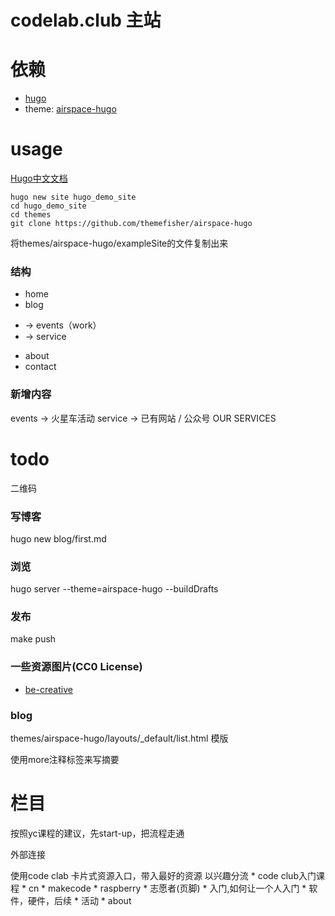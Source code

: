 # codelab.club 主站

# 依赖
*  [hugo](http://www.gohugo.org/)
*  theme: [airspace-hugo](https://themes.gohugo.io/theme/airspace-hugo/)

# usage
[Hugo中文文档](http://www.gohugo.org/)
```
hugo new site hugo_demo_site
cd hugo_demo_site
cd themes
git clone https://github.com/themefisher/airspace-hugo
```

将themes/airspace-hugo/exampleSite的文件复制出来

### 结构
*  home
*  blog
+ -> events（work）
+ -> service
*  about
*  contact

### 新增内容
events -> 火星车活动
service -> 已有网站 / 公众号
    OUR SERVICES

# todo
二维码

### 写博客
hugo new blog/first.md

### 浏览
hugo server --theme=airspace-hugo --buildDrafts

### 发布
make push

### 一些资源图片(CC0 License)
*  [be-creative](https://www.pexels.com/photo/close-up-of-human-hand-256514/)

### blog
themes/airspace-hugo/layouts/_default/list.html 模版

使用more注释标签来写摘要

# 栏目
按照yc课程的建议，先start-up，把流程走通

外部连接

使用code clab 卡片式资源入口，带入最好的资源
    以兴趣分流
    *  code club入门课程
        *  cn
    *  makecode
    *  raspberry
    *  志愿者(页脚)
    *  入门,如何让一个人入门
        *  软件，硬件，后续
    *  活动
    *  about


<!--
keyword:

*  blocks
*  creative
*  code
*  game
*  fun
*  peer
*  play
*  passion
*  projects
*  share
*  Imagine
*  create

*  [be-creative](https://www.pexels.com/photo/close-up-of-human-hand-256514/)
*  [play](https://www.pexels.com/photo/depth-of-field-photography-of-p-l-a-y-wooden-letter-decors-on-top-of-beige-wooden-surface-591652/)
*  [peer](https://www.pexels.com/photo/four-toddler-forms-circle-photo-754769/)
*  [child fly](https://www.shutterstock.com/zh/image-photo/portrait-young-businessman-toy-paper-wings-309774686?src=XqATyjMPjKlw-y2P2gqvXw-1-56)
*  [fly](https://www.shutterstock.com/zh/image-photo/happy-child-playing-toy-wings-against-288233360?src=XqATyjMPjKlw-y2P2gqvXw-1-98)
*  [loading](https://www.shutterstock.com/zh/image-vector/design-progress-bar-loading-creativity-248974471?src=XqATyjMPjKlw-y2P2gqvXw-1-43)
*  [peer idea](https://www.shutterstock.com/zh/image-photo/multiethnic-group-people-planning-ideas-193983560?src=XqATyjMPjKlw-y2P2gqvXw-1-99)
*  [child fly](https://www.shutterstock.com/zh/image-photo/portrait-young-child-pretend-be-businessman-691797652?src=XqATyjMPjKlw-y2P2gqvXw-1-39)
*  [maker](https://www.shutterstock.com/search?searchterm=maker&search_source=base_search_form&language=zh&page=1&sort=popular&image_type=all&measurement=px&safe=true)
    *  [maker child](https://www.shutterstock.com/zh/image-photo/berlin-germany-december-2017-young-boy-1032734617?src=iwqCk_8b11qCT6theZ6Flw-1-86)
    *  [maker](https://www.shutterstock.com/zh/image-photo/particle-maker-kit-electronics-project-circuits-489321511?src=iwqCk_8b11qCT6theZ6Flw-1-98)
    *  [maker hand](https://www.shutterstock.com/zh/image-photo/hands-basket-maker-weave-wicker-1100057633?src=iwqCk_8b11qCT6theZ6Flw-1-60)
    *  [maker](https://www.shutterstock.com/zh/image-photo/handsome-joiner-work-carpentry-he-successful-578729953?src=iwqCk_8b11qCT6theZ6Flw-1-28)
    *  [child robot](https://www.shutterstock.com/zh/image-photo/children-creating-robots-school-stem-education-727168123?src=iwqCk_8b11qCT6theZ6Flw-1-7)
        *  https://www.shutterstock.com/zh/image-photo/children-creating-robots-school-stem-education-727168042?src=iwqCk_8b11qCT6theZ6Flw-1-4
        *  https://www.shutterstock.com/zh/image-photo/educational-weaving-knitting-activity-wool-kids-607875302?src=iwqCk_8b11qCT6theZ6Flw-1-0
    *  [maker tool](https://www.shutterstock.com/zh/image-photo/diy-electronic-maker-tools-components-on-489321508?src=iwqCk_8b11qCT6theZ6Flw-1-6)
*  [geek](https://www.shutterstock.com/zh/image-photo/happy-kid-playing-toy-robot-home-324288134?src=Yu0jBb2I8r1EmyokOfQIaw-1-97)
*  code
    *  https://www.shutterstock.com/zh/image-vector/binary-circuit-board-future-technology-green-1027513441?src=JdpM3lIkv3YWNBdsI5rFoQ-1-14
    *  https://www.shutterstock.com/zh/image-vector/computer-code-on-screen-blue-background-717444511?src=JdpM3lIkv3YWNBdsI5rFoQ-1-68
    *  https://www.shutterstock.com/zh/image-vector/modern-vector-illustration-concept-word-coding-603906611?src=JdpM3lIkv3YWNBdsI5rFoQ-1-91
    *  [coding future](https://www.shutterstock.com/zh/image-illustration/3d-illustration-color-bytes-binary-code-1081142213?src=JdpM3lIkv3YWNBdsI5rFoQ-1-10)

# open source logo
*  [openlogos](https://github.com/arasatasaygin/openlogos)
*  [Open Source Logo Vectors Free Download - seeklogo](https://seeklogo.com/free-vector-logos/animal?filter=template)
*  [logo](http://www.logodust.com/)

fire
    https://preview.freelogodesign.org/?lang=en&name=codelab.club&logo=1b4f6cf6-ac20-44d0-bba2-1401d4e37c47
    下载：http://preview.freelogodesign.org/?lang=EN&autodownload=true&logo=1b4f6cf6-ac20-44d0-bba2-1401d4e37c47
    ico: https://tbncdn.freelogodesign.org/efcda770-056b-4bc7-b94f-09cf8fa3ef17.png?1532515026459

potato
    https://preview.freelogodesign.org/?lang=EN&name=codelab.club&logo=6996ca75-2ed1-4104-94a3-c24ed6802b28
tomato
    
七巧板
或者某个几何集合图形

如何帮助用户！
-->